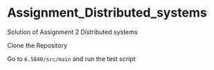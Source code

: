# Assignment_Distributed_systems
Solution of Assignment 2 Distributed systems


Clone the Repository

Go to `6.5840/src/main` and run the test script
